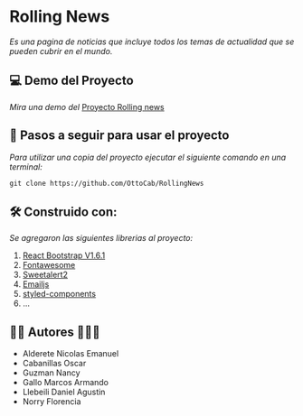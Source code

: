 # Rolling News

_Es una pagina de noticias que incluye todos los temas de actualidad que se pueden cubrir en el mundo._

## 💻 Demo del Proyecto

_Mira una demo del_ [Proyecto Rolling news](...)


## 📄 Pasos a seguir para usar el proyecto
_Para utilizar una copia del proyecto ejecutar el siguiente comando en una terminal:_

`git clone https://github.com/OttoCab/RollingNews`

## 🛠 Construido con:

_Se agregaron las siguientes librerias al proyecto:_

1. [React Bootstrap V1.6.1](https://react-bootstrap.github.io/)
1. [Fontawesome](https://fontawesome.com/)
1. [Sweetalert2](https://sweetalert2.github.io/)
1. [Emailjs](https://www.emailjs.com/)
1. [styled-components](https://styled-components.com/)
1. ...

## 🧑👩 Autores 🧒👱‍♂️
- Alderete Nicolas Emanuel
- Cabanillas Oscar
- Guzman Nancy
- Gallo Marcos Armando
- Llebeili Daniel Agustin
- Norry Florencia

